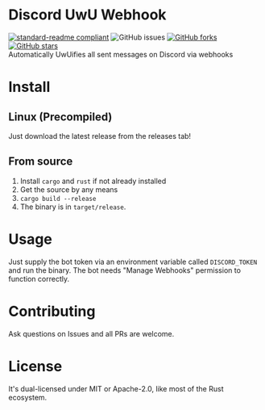 # Discord UwU Webhook
[![standard-readme compliant](https://img.shields.io/badge/readme%20style-standard-brightgreen.svg?style=flat-square)](https://github.com/RichardLitt/standard-readme)
![GitHub issues](https://img.shields.io/github/issues/bs2kbs2k/discord-uwu-webhook?style=flat-square)
[![GitHub forks](https://img.shields.io/github/forks/bs2kbs2k/discord-uwu-webhook?style=flat-square)](https://github.com/bs2kbs2k/discord-uwu-webhook/network)
[![GitHub stars](https://img.shields.io/github/stars/bs2kbs2k/discord-uwu-webhook?style=flat-square)](https://github.com/bs2kbs2k/discord-uwu-webhook/stargazers)  
Automatically UwUifies all sent messages on Discord via webhooks

# Install
## Linux (Precompiled)
Just download the latest release from the releases tab!
## From source
1. Install `cargo` and `rust` if not already installed
1. Get the source by any means
1. `cargo build --release`
1. The binary is in `target/release`.

# Usage
Just supply the bot token via an environment variable called `DISCORD_TOKEN` and run the binary.
The bot needs "Manage Webhooks" permission to function correctly.

# Contributing
Ask questions on Issues and all PRs are welcome.

# License
It's dual-licensed under MIT or Apache-2.0, like most of the Rust ecosystem.
